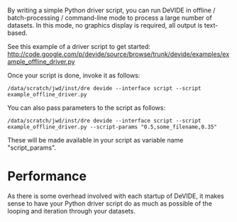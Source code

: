 By writing a simple Python driver script, you can run DeVIDE in offline / batch-processing / command-line mode to process a large number of datasets.  In this mode, no graphics display is required, all output is text-based.

See this example of a driver script to get started: http://code.google.com/p/devide/source/browse/trunk/devide/examples/example_offline_driver.py

Once your script is done, invoke it as follows:
```
/data/scratch/jwd/inst/dre devide --interface script --script example_offline_driver.py
```

You can also pass parameters to the script as follows:

```
/data/scratch/jwd/inst/dre devide --interface script --script example_offline_driver.py --script-params "0.5,some_filename,0.35"
```

These will be made available in your script as variable name "script\_params".

# Performance #

As there is some overhead involved with each startup of DeVIDE, it makes sense to have your Python driver script do as much as possible of the looping and iteration through your datasets.